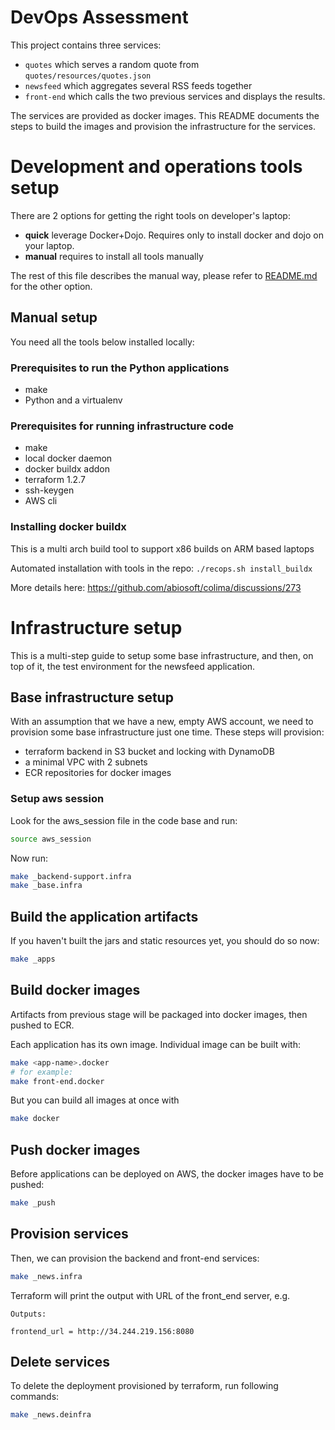 # DevOps Assessment

This project contains three services:

* `quotes` which serves a random quote from `quotes/resources/quotes.json`
* `newsfeed` which aggregates several RSS feeds together
* `front-end` which calls the two previous services and displays the results.

The services are provided as docker images. This README documents the steps to build the images and provision the infrastructure for the services.

# Development and operations tools setup

There are 2 options for getting the right tools on developer's laptop:
 * **quick** leverage Docker+Dojo. Requires only to install docker and dojo on your laptop.
 * **manual** requires to install all tools manually

 The rest of this file describes the manual way, please refer to [README.md](README.md) for the other option.

## Manual setup

You need all the tools below installed locally:

### Prerequisites to run the Python applications

 * make
 * Python and a virtualenv

### Prerequisites for running infrastructure code

 * make
 * local docker daemon
 * docker buildx addon
 * terraform 1.2.7
 * ssh-keygen
 * AWS cli

### Installing docker buildx

This is a multi arch build tool to support x86 builds on ARM based laptops

Automated installation with tools in the repo: `./recops.sh install_buildx`

More details here: https://github.com/abiosoft/colima/discussions/273

# Infrastructure setup

This is a multi-step guide to setup some base infrastructure, and then, on top of it, the test environment for the newsfeed application.

## Base infrastructure setup

With an assumption that we have a new, empty AWS account, we need to provision some base infrastructure just one time.
These steps will provision:
 * terraform backend in S3 bucket and locking with DynamoDB
 * a minimal VPC with 2 subnets
 * ECR repositories for docker images

### Setup aws session
Look for the aws_session file in the code base and run:
```sh
source aws_session
```
Now run:
```sh
make _backend-support.infra
make _base.infra
```

## Build the application artifacts

If you haven't built the jars and static resources yet, you should do so now:
```sh
make _apps
```

## Build docker images

Artifacts from previous stage will be packaged into docker images, then pushed to ECR.

Each application has its own image. Individual image can be built with:
```sh
make <app-name>.docker
# for example:
make front-end.docker
```

But you can build all images at once with
```sh
make docker
```

## Push docker images

Before applications can be deployed on AWS, the docker images have to be pushed:
```sh
make _push
```

## Provision services

Then, we can provision the backend and front-end services:
```sh
make _news.infra
```

Terraform will print the output with URL of the front_end server, e.g.
```
Outputs:

frontend_url = http://34.244.219.156:8080
```

## Delete services

To delete the deployment provisioned by terraform, run following commands:
```sh
make _news.deinfra
```
